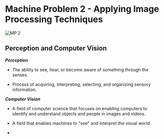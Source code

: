 # **Machine Problem 2 - Applying Image Processing Techniques**

![MP 2](https://github.com/user-attachments/assets/be132bbc-7d6d-44f7-b121-c6b39caf8254)

## **Perception and Computer Vision**

***Perception***

* The ability to see, hear, or become aware of something through the senses.

* Process of acquiring, interpreting, selecting, and organizing sensory information.

***Computer Vision***

* A field of computer science that focuses on enabling computers to identify and understand objects and people in images and videos.

* A field that enables machines to "see" and interpret the visual world.

* 
